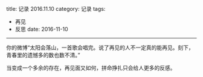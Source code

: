 title: 记录 2016.11.10
category: 记录
tags:
  - 再见
  - 反思
date: 2016-11-10
---

你的微博“太阳会落山，一首歌会唱完。说了再见的人不一定真的能再见。刻下，青春里的遗憾多的数也数不清。”

当变成一个多余的存在，再见面又如何，拼命挣扎只会给人更多的反感。
